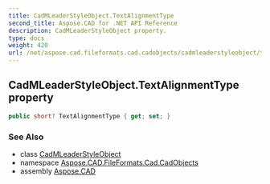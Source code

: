 ```yaml
---
title: CadMLeaderStyleObject.TextAlignmentType
second_title: Aspose.CAD for .NET API Reference
description: CadMLeaderStyleObject property. 
type: docs
weight: 420
url: /net/aspose.cad.fileformats.cad.cadobjects/cadmleaderstyleobject/textalignmenttype/
---
```

## CadMLeaderStyleObject.TextAlignmentType property

```csharp
public short? TextAlignmentType { get; set; }
```

### See Also

* class [CadMLeaderStyleObject](../)
* namespace [Aspose.CAD.FileFormats.Cad.CadObjects](../../cadmleaderstyleobject/)
* assembly [Aspose.CAD](../../../)


